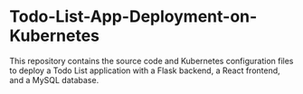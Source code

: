 # Todo-List-App-Deployment-on-Kubernetes
This repository contains the source code and Kubernetes configuration files to deploy a Todo List application with a Flask backend, a React frontend, and a MySQL database.
